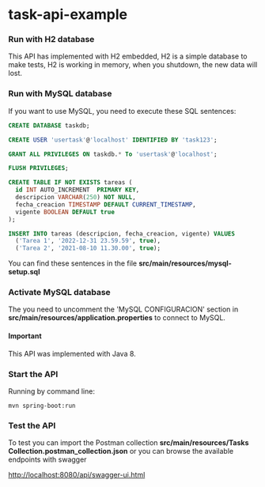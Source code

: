 # task-api-example

### Run with H2 database
This API has implemented with H2 embedded, H2 is a simple database to make tests, H2 is working in memory, when you shutdown, the new data will lost.

### Run with MySQL database
If you want to use MySQL, you need to execute these SQL sentences:

``` sql
CREATE DATABASE taskdb;

CREATE USER 'usertask'@'localhost' IDENTIFIED BY 'task123';

GRANT ALL PRIVILEGES ON taskdb.* To 'usertask'@'localhost';

FLUSH PRIVILEGES;

CREATE TABLE IF NOT EXISTS tareas (
  id INT AUTO_INCREMENT  PRIMARY KEY,
  descripcion VARCHAR(250) NOT NULL,
  fecha_creacion TIMESTAMP DEFAULT CURRENT_TIMESTAMP,
  vigente BOOLEAN DEFAULT true
);

INSERT INTO tareas (descripcion, fecha_creacion, vigente) VALUES
  ('Tarea 1', '2022-12-31 23.59.59', true),
  ('Tarea 2', '2021-08-10 11.30.00', true);

```

You can find these sentences in the file <b>src/main/resources/mysql-setup.sql</b>

### Activate MySQL database
The you need to uncomment the 'MySQL CONFIGURACION' section in <b>src/main/resources/application.properties</b>
to connect to MySQL.

#### Important
This API was implemented with Java 8.

### Start the API
Running by command line:

```
mvn spring-boot:run
```
### Test the API
To test you can import the Postman collection <b>src/main/resources/Tasks Collection.postman_collection.json</b> or you can browse the available endpoints with swagger

<http://localhost:8080/api/swagger-ui.html>

